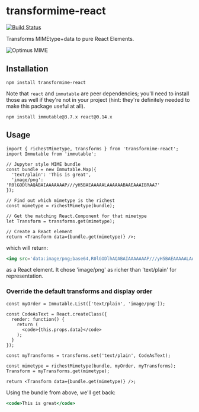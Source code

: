 # transformime-react

[![Build Status](https://travis-ci.org/nteract/transformime-react.svg)](https://travis-ci.org/nteract/transformime-react)

Transforms MIMEtype+data to pure React Elements.

![Optimus MIME](https://cloud.githubusercontent.com/assets/6437976/8895696/db154a04-3397-11e5-91ca-296b957658a6.png)

## Installation

```
npm install transformime-react
```

Note that `react` and `immutable` are peer dependencies; you'll need to install those as well if they're not in your project (hint: they're definitely needed to make this package useful at all).

```
npm install immutable@3.7.x react@0.14.x
```

## Usage

```es6
import { richestMimetype, transforms } from 'transformime-react';
import Immutable from 'immutable';

// Jupyter style MIME bundle
const bundle = new Immutable.Map({
  'text/plain': 'This is great',
  'image/png': 'R0lGODlhAQABAIAAAAAAAP///yH5BAEAAAAALAAAAAABAAEAAAIBRAA7'
});

// Find out which mimetype is the richest
const mimetype = richestMimetype(bundle); 

// Get the matching React.Component for that mimetype
let Transform = transforms.get(mimetype);

// Create a React element
return <Transform data={bundle.get(mimetype)} />;
```

which will return:

```jsx
<img src='data:image/png;base64,R0lGODlhAQABAIAAAAAAAP///yH5BAEAAAAALAAAAAABAAEAAAIBRAA7' />
```

as a React element. It chose 'image/png' as richer than 'text/plain' for representation.

### Override the default transforms and display order

```es6
const myOrder = Immutable.List(['text/plain', 'image/png']);

const CodeAsText = React.createClass({
  render: function() {
    return (
      <code>{this.props.data}</code>
    );
  }
});

const myTransforms = transforms.set('text/plain', CodeAsText);

const mimetype = richestMimetype(bundle, myOrder, myTransforms); 
Transform = myTransforms.get(mimetype);

return <Transform data={bundle.get(mimetype)} />;
```

Using the bundle from above, we'll get back:

```jsx
<code>This is great</code>
```

